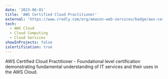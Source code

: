 ```yaml
---
date: '2023-06-01'
title: 'AWS Certified Cloud Practitioner'
external: 'https://www.credly.com/org/amazon-web-services/badge/aws-certified-cloud-practitioner'
tech:
  - AWS Cloud
  - Cloud Computing
  - Cloud Services
showInProjects: false
isCertification: true
---
```


AWS Certified Cloud Practitioner - Foundational level certification demonstrating fundamental understanding of IT services and their uses in the AWS Cloud.
